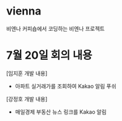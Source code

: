 # vienna
비엔나 커피숍에서 코딩하는 비엔나 프로젝트

# 7월 20일 회의 내용

[임지훈 개발 내용]
- 아파트 실거래가를 조회하여 Kakao 알림 푸쉬

[강정호 개발 내용]
- 매일경제 부동산 뉴스 링크를 Kakao 알림 
